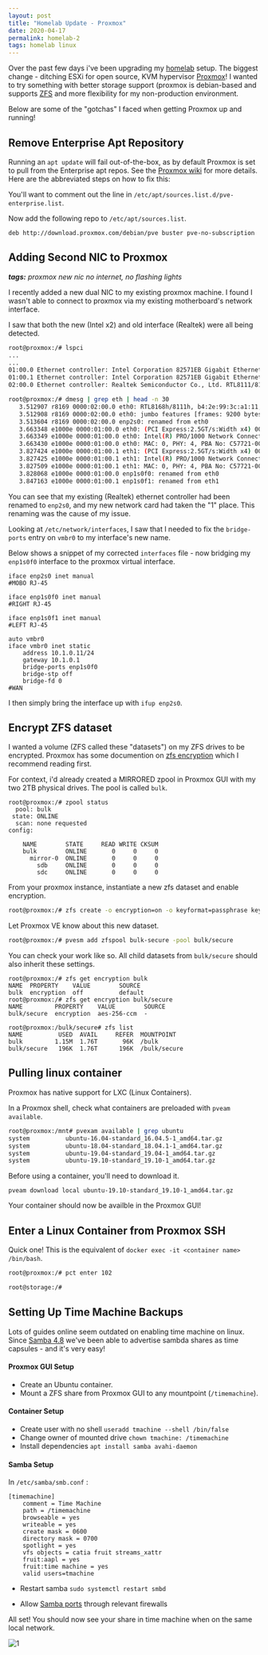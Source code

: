 ```yaml
---
layout: post
title: "Homelab Update - Proxmox"
date: 2020-04-17
permalink: homelab-2
tags: homelab linux
---
```


Over the past few days i've been upgrading my [homelab](/homelab) setup. The biggest change - ditching ESXi for open source, KVM hypervisor [Proxmox](https://www.proxmox.com/en/)! I wanted to try something with better storage support (proxmox is debian-based and supports [ZFS](https://en.wikipedia.org/wiki/ZFS) and more flexibility for my non-production environment.

Below are some of the "gotchas" I faced when getting Proxmox up and running!

## Remove Enterprise Apt Repository

Running an `apt update` will fail out-of-the-box, as by default Proxmox is set to pull from the Enterprise apt repos. See the [Proxmox wiki](https://pve.proxmox.com/wiki/Package_Repositories) for more details. Here are the abbreviated steps on how to fix this:

You'll want to comment out the line in `/etc/apt/sources.list.d/pve-enterprise.list`.

Now add the following repo to `/etc/apt/sources.list`.

```
deb http://download.proxmox.com/debian/pve buster pve-no-subscription
```

## Adding Second NIC to Proxmox

_**tags:** proxmox new nic no internet, no flashing lights_

I recently added a new dual NIC to my existing proxmox machine. I found I wasn't able to connect to proxmox via my existing motherboard's network interface.

I saw that both the new (Intel x2) and old interface (Realtek) were all being detected.

```bash
root@proxmox:/# lspci
...
...
01:00.0 Ethernet controller: Intel Corporation 82571EB Gigabit Ethernet Controller (rev 06)
01:00.1 Ethernet controller: Intel Corporation 82571EB Gigabit Ethernet Controller (rev 06)
02:00.0 Ethernet controller: Realtek Semiconductor Co., Ltd. RTL8111/8168/8411 PCI Express Gigabit Ethernet Controller (rev 16)
```

```bash
root@proxmox:/# dmesg | grep eth | head -n 30
   3.512907 r8169 0000:02:00.0 eth0: RTL8168h/8111h, b4:2e:99:3c:a1:11, XID 541, IRQ 127
   3.512908 r8169 0000:02:00.0 eth0: jumbo features [frames: 9200 bytes, tx checksumming: ko]
   3.513604 r8169 0000:02:00.0 enp2s0: renamed from eth0
   3.663348 e1000e 0000:01:00.0 eth0: (PCI Express:2.5GT/s:Width x4) 00:15:17:6c:cc:55
   3.663349 e1000e 0000:01:00.0 eth0: Intel(R) PRO/1000 Network Connection
   3.663430 e1000e 0000:01:00.0 eth0: MAC: 0, PHY: 4, PBA No: C57721-005
   3.827424 e1000e 0000:01:00.1 eth1: (PCI Express:2.5GT/s:Width x4) 00:15:17:6c:cc:56
   3.827425 e1000e 0000:01:00.1 eth1: Intel(R) PRO/1000 Network Connection
   3.827509 e1000e 0000:01:00.1 eth1: MAC: 0, PHY: 4, PBA No: C57721-005
   3.828068 e1000e 0000:01:00.0 enp1s0f0: renamed from eth0
   3.847163 e1000e 0000:01:00.1 enp1s0f1: renamed from eth1
```

You can see that my existing (Realtek) ethernet controller had been renamed to `enp2s0`, and my new network card had taken the "1" place. This renaming was the cause of my issue.

Looking at `/etc/network/interfaces`, I saw that I needed to fix the `bridge-ports` entry on `vmbr0` to my interface's new name.

Below shows a snippet of my corrected `interfaces` file - now bridging my `enp1s0f0` interface to the proxmox virtual interface.

```
iface enp2s0 inet manual
#MOBO RJ-45

iface enp1s0f0 inet manual
#RIGHT RJ-45

iface enp1s0f1 inet manual
#LEFT RJ-45

auto vmbr0
iface vmbr0 inet static
	address 10.1.0.11/24
	gateway 10.1.0.1
	bridge-ports enp1s0f0
	bridge-stp off
	bridge-fd 0
#WAN
```

I then simply bring the interface up with `ifup enp2s0`.

## Encrypt ZFS dataset

I wanted a volume (ZFS called these "datasets") on my ZFS drives to be encrypted. Proxmox has some documention on [zfs encryption](https://pve.proxmox.com/wiki/ZFS_on_Linux#zfs_encryption) which I recommend reading first.

For context, i'd already created a MIRRORED zpool in Proxmox GUI with my two 2TB physical drives. The pool is called `bulk`.

```
root@proxmox:/# zpool status
  pool: bulk
 state: ONLINE
  scan: none requested
config:

	NAME        STATE     READ WRITE CKSUM
	bulk        ONLINE       0     0     0
	  mirror-0  ONLINE       0     0     0
	    sdb     ONLINE       0     0     0
	    sdc     ONLINE       0     0     0
```

From your proxmox instance, instantiate a new zfs dataset and enable encryption.

```bash
root@proxmox:/# zfs create -o encryption=on -o keyformat=passphrase keylocation=prompt bulk/secure
```

Let Proxmox VE know about this new dataset.

```bash
root@proxmox:/# pvesm add zfspool bulk-secure -pool bulk/secure
```

You can check your work like so. All child datasets from `bulk/secure` should also inherit these settings.

```
root@proxmox:/# zfs get encryption bulk
NAME  PROPERTY    VALUE        SOURCE
bulk  encryption  off          default
root@proxmox:/# zfs get encryption bulk/secure
NAME         PROPERTY    VALUE        SOURCE
bulk/secure  encryption  aes-256-ccm  -
```

```
root@proxmox:/bulk/secure# zfs list
NAME          USED  AVAIL     REFER  MOUNTPOINT
bulk         1.15M  1.76T       96K  /bulk
bulk/secure   196K  1.76T      196K  /bulk/secure
```

## Pulling linux container

Proxmox has native support for LXC (Linux Containers).

In a Proxmox shell, check what containers are preloaded with `pveam available`.

```bash
root@proxmox:/mnt# pvexam available | grep ubuntu
system          ubuntu-16.04-standard_16.04.5-1_amd64.tar.gz
system          ubuntu-18.04-standard_18.04.1-1_amd64.tar.gz
system          ubuntu-19.04-standard_19.04-1_amd64.tar.gz
system          ubuntu-19.10-standard_19.10-1_amd64.tar.gz
```

Before using a container, you'll need to download it.

`pveam download local ubuntu-19.10-standard_19.10-1_amd64.tar.gz`

Your container should now be availble in the Proxmox GUI!

## Enter a Linux Container from Proxmox SSH

Quick one! This is the equivalent of `docker exec -it <container name> /bin/bash`.

```bash
root@proxmox:/# pct enter 102

root@storage:/#
```

## Setting Up Time Machine Backups

Lots of guides online seem outdated on enabling time machine on linux. Since [Samba 4.8](https://github.com/samba-team/samba/pull/64) we've been able to advertise sambda shares as time capsules - and it's very easy!

#### Proxmox GUI Setup

- Create an Ubuntu container.
- Mount a ZFS share from Proxmox GUI to any mountpoint (`/timemachine`).

#### Container Setup

- Create user with no shell `useradd tmachine --shell /bin/false`
- Change owner of mounted drive `chown tmachine: /timemachine`
- Install dependencies `apt install samba avahi-daemon`

#### Samba Setup

In `/etc/samba/smb.conf` :

```
[timemachine]
    comment = Time Machine
    path = /timemachine
    browseable = yes
    writeable = yes
    create mask = 0600
    directory mask = 0700
    spotlight = yes
    vfs objects = catia fruit streams_xattr
    fruit:aapl = yes
    fruit:time machine = yes
    valid users=tmachine
```

- Restart samba `sudo systemctl restart smbd`

- Allow [Samba ports](https://www.samba.org/~tpot/articles/firewall.html) through relevant firewalls

All set! You should now see your share in time machine when on the same local network.

![1]({{site.url}}/assets/resources-proxmox/1.png)
